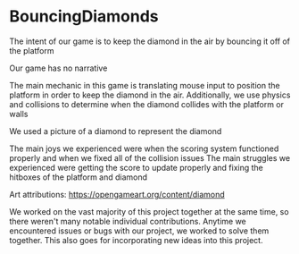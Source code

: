 # BouncingDiamonds


The intent of our game is to keep the diamond in the air by bouncing it off of the platform

Our game has no narrative

The main mechanic in this game is translating mouse input to position the platform in order to keep the diamond in the air. Additionally, we use physics and collisions to determine when the diamond collides with the platform or walls

We used a picture of a diamond to represent the diamond

The main joys we experienced were when the scoring system functioned properly and when we fixed all of the collision issues
The main struggles we experienced were getting the score to update properly and fixing the hitboxes of the platform and diamond

Art attributions:
https://opengameart.org/content/diamond

We worked on the vast majority of this project together at the same time, so there weren't many notable individual contributions. Anytime we encountered issues or bugs with our project, we worked to solve them together. This also goes for incorporating new ideas into this project. 
